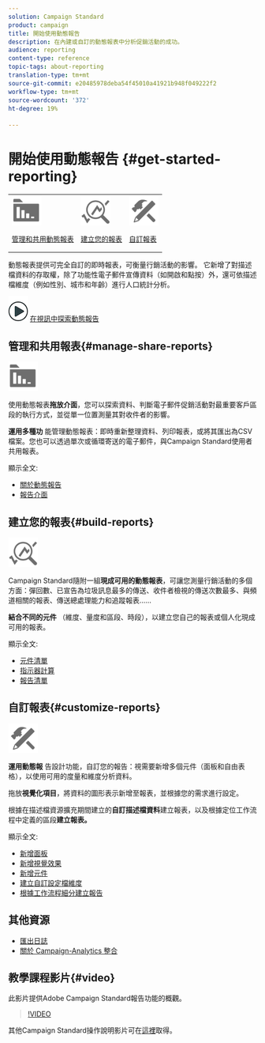 ```yaml
---
solution: Campaign Standard
product: campaign
title: 開始使用動態報告
description: 在內建或自訂的動態報表中分析促銷活動的成功。
audience: reporting
content-type: reference
topic-tags: about-reporting
translation-type: tm+mt
source-git-commit: e20485978deba54f45010a41921b948f049222f2
workflow-type: tm+mt
source-wordcount: '372'
ht-degree: 19%

---
```



# 開始使用動態報告 {#get-started-reporting}

<table>
<tr>
<td><img src="assets/do-not-localize/icon_manage.svg" width="60px"><p><a href="#manage-share-reports">管理和共用動態報表</a></p></td>
<td><img src="assets/do-not-localize/icon_build.svg" width="60px"><p><a href="#build-reports">建立您的報表</a></p></td>
<td><img src="assets/do-not-localize/icon_customize.svg" width="60px"><p><a href="#customize-reports">自訂報表</a></p></td></tr>
</table>

動態報表提供可完全自訂的即時報表，可衡量行銷活動的影響。 它新增了對描述檔資料的存取權，除了功能性電子郵件宣傳資料（如開啟和點按）外，還可依描述檔維度（例如性別、城市和年齡）進行人口統計分析。

![](assets/do-not-localize/how-to-video.png) [在視訊中探索動態報告](#video)

## 管理和共用報表{#manage-share-reports}

<img src="assets/do-not-localize/icon_manage.svg" width="60px">

使用動態報表&#x200B;**拖放介面**，您可以探索資料、判斷電子郵件促銷活動對最重要客戶區段的執行方式，並從單一位置測量其對收件者的影響。

**運用多種功** 能管理動態報表：即時重新整理資料、列印報表，或將其匯出為CSV檔案。您也可以透過單次或循環寄送的電子郵件，與Campaign Standard使用者共用報表。

顯示全文:

* [關於動態報告](../../reporting/using/about-dynamic-reports.md)
* [報告介面](../../reporting/using/reporting-interface.md)

## 建立您的報表{#build-reports}

<img src="assets/do-not-localize/icon_build.svg" width="60px">

Campaign Standard隨附一組&#x200B;**現成可用的動態報表**，可讓您測量行銷活動的多個方面：彈回數、已宣告為垃圾訊息最多的傳送、收件者檢視的傳送次數最多、與頻道相關的報表、傳送總處理能力和追蹤報表……

**結合不同的元件** （維度、量度和區段、時段），以建立您自己的報表或個人化現成可用的報表。

顯示全文:

* [元件清單](../../reporting/using/list-of-components-.md)
* [指示器計算](../../reporting/using/indicator-calculation.md)
* [報告清單](../../reporting/using/defining-the-report-period.md)

## 自訂報表{#customize-reports}

<img src="assets/do-not-localize/icon_customize.svg" width="60px">

**運用動態報** 告設計功能，自訂您的報告：視需要新增多個元件（面板和自由表格），以使用可用的度量和維度分析資料。

拖放&#x200B;**視覺化項目**，將資料的圖形表示新增至報表，並根據您的需求進行設定。

根據在描述檔資源擴充期間建立的&#x200B;**自訂描述檔資料**&#x200B;建立報表，以及根據定位工作流程中定義的區段&#x200B;**建立報表。**

顯示全文:

* [新增面板](../../reporting/using/adding-panels.md)
* [新增視覺效果](../../reporting/using/adding-visualizations.md)
* [新增元件](../../reporting/using/adding-components.md)
* [建立自訂設定檔維度](../../reporting/using/creating-a-custom-profile-dimension.md)
* [根據工作流程細分建立報告](../../reporting/using/creating-a-report-workflow-segment.md)

## 其他資源

* [匯出日誌](../../automating/using/exporting-logs.md)
* [關於 Campaign-Analytics 整合](../../integrating/using/about-campaign-analytics-integration.md)

## 教學課程影片{#video}

此影片提供Adobe Campaign Standard報告功能的概觀。

>[!VIDEO](https://video.tv.adobe.com/v/23021?quality=12&captions=eng)

其他Campaign Standard操作說明影片可在[這裡](https://experienceleague.adobe.com/docs/campaign-standard-learn/tutorials/overview.html?lang=zh-Hant)取得。
